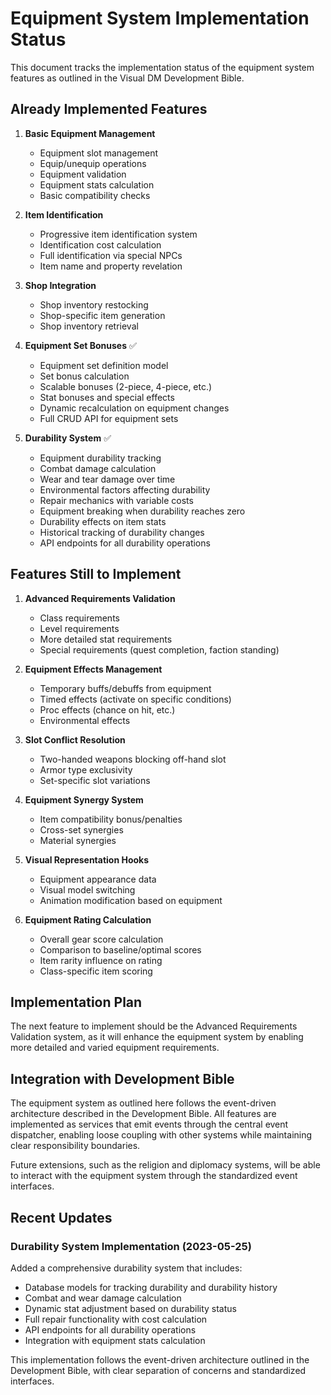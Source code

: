 # Equipment System Implementation Status

This document tracks the implementation status of the equipment system features as outlined in the Visual DM Development Bible.

## Already Implemented Features

1. **Basic Equipment Management**
   - Equipment slot management
   - Equip/unequip operations
   - Equipment validation
   - Equipment stats calculation
   - Basic compatibility checks

2. **Item Identification**
   - Progressive item identification system
   - Identification cost calculation
   - Full identification via special NPCs
   - Item name and property revelation

3. **Shop Integration**
   - Shop inventory restocking
   - Shop-specific item generation
   - Shop inventory retrieval

4. **Equipment Set Bonuses** ✅
   - Equipment set definition model
   - Set bonus calculation
   - Scalable bonuses (2-piece, 4-piece, etc.)
   - Stat bonuses and special effects
   - Dynamic recalculation on equipment changes
   - Full CRUD API for equipment sets

5. **Durability System** ✅
   - Equipment durability tracking
   - Combat damage calculation
   - Wear and tear damage over time
   - Environmental factors affecting durability
   - Repair mechanics with variable costs
   - Equipment breaking when durability reaches zero
   - Durability effects on item stats
   - Historical tracking of durability changes
   - API endpoints for all durability operations

## Features Still to Implement

1. **Advanced Requirements Validation**
   - Class requirements
   - Level requirements
   - More detailed stat requirements
   - Special requirements (quest completion, faction standing)

2. **Equipment Effects Management**
   - Temporary buffs/debuffs from equipment
   - Timed effects (activate on specific conditions)
   - Proc effects (chance on hit, etc.)
   - Environmental effects

3. **Slot Conflict Resolution**
   - Two-handed weapons blocking off-hand slot
   - Armor type exclusivity
   - Set-specific slot variations

4. **Equipment Synergy System**
   - Item compatibility bonus/penalties
   - Cross-set synergies
   - Material synergies

5. **Visual Representation Hooks**
   - Equipment appearance data
   - Visual model switching
   - Animation modification based on equipment

6. **Equipment Rating Calculation**
   - Overall gear score calculation
   - Comparison to baseline/optimal scores
   - Item rarity influence on rating
   - Class-specific item scoring

## Implementation Plan

The next feature to implement should be the Advanced Requirements Validation system, as it will enhance the equipment system by enabling more detailed and varied equipment requirements.

## Integration with Development Bible

The equipment system as outlined here follows the event-driven architecture described in the Development Bible. All features are implemented as services that emit events through the central event dispatcher, enabling loose coupling with other systems while maintaining clear responsibility boundaries.

Future extensions, such as the religion and diplomacy systems, will be able to interact with the equipment system through the standardized event interfaces.

## Recent Updates

### Durability System Implementation (2023-05-25)

Added a comprehensive durability system that includes:

- Database models for tracking durability and durability history
- Combat and wear damage calculation
- Dynamic stat adjustment based on durability status
- Full repair functionality with cost calculation
- API endpoints for all durability operations
- Integration with equipment stats calculation

This implementation follows the event-driven architecture outlined in the Development Bible, with clear separation of concerns and standardized interfaces. 